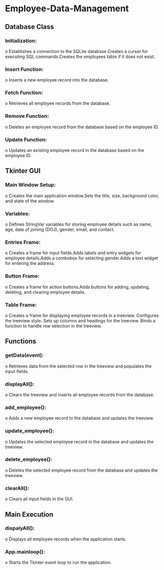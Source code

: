 # Employee-Data-Management

## Database Class
### Initialization:
 o	Establishes a connection to the SQLite database.Creates a cursor for executing SQL commands.Creates the employees table if it does not exist.
### Insert Function:
 o	Inserts a new employee record into the database.
### Fetch Function:
 o	Retrieves all employee records from the database.
### Remove Function:
 o	Deletes an employee record from the database based on the employee ID.
### Update Function:
 o	Updates an existing employee record in the database based on the employee ID.
## Tkinter GUI
### Main Window Setup:
 o	Creates the main application window.Sets the title, size, background color, and state of the window.
### Variables:
 o	Defines StringVar variables for storing employee details such as name, age, date of joining (DOJ), gender, email, and contact.
### Entries Frame:
 o	Creates a frame for input fields.Adds labels and entry widgets for employee details.Adds a combobox for selecting gender.Adds a text widget for entering the address.
### Button Frame:
 o	Creates a frame for action buttons.Adds buttons for adding, updating, deleting, and clearing employee details.
### Table Frame:
 o	Creates a frame for displaying employee records in a treeview. Configures the treeview style. Sets up columns and headings for the treeview. Binds a function to handle row selection in the treeview.
## Functions
### getData(event):
 o	Retrieves data from the selected row in the treeview and populates the input fields.
### displayAll():
 o	Clears the treeview and inserts all employee records from the database.
### add_employee():
 o	Adds a new employee record to the database and updates the treeview.
### update_employee():
 o	Updates the selected employee record in the database and updates the treeview.
### delete_employee():
 o	Deletes the selected employee record from the database and updates the treeview.
### clearAll():
 o	Clears all input fields in the GUI.
## Main Execution
### dispalyAll():
 o	Displays all employee records when the application starts.
### App.mainloop():
 o	Starts the Tkinter event loop to run the application.
